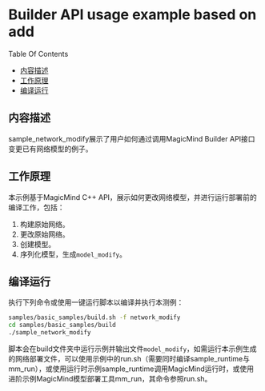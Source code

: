 # Builder API usage example based on add

Table Of Contents
- [内容描述](#description)
- [工作原理](#how-does-this-sample-work)
- [编译运行](#compiling-and-running-the-sample)

## 内容描述

sample_network_modify展示了用户如何通过调用MagicMind Builder API接口变更已有网络模型的例子。

## 工作原理

本示例基于MagicMind C++ API，展示如何更改网络模型，并进行运行部署前的编译工作，包括：
1. 构建原始网络。
2. 更改原始网络。
3. 创建模型。
4. 序列化模型，生成`model_modify`。

## 编译运行

执行下列命令或使用一键运行脚本以编译并执行本测例：
```bash
samples/basic_samples/build.sh -f network_modify
cd samples/basic_samples/build
./sample_network_modify
```
脚本会在build文件夹中运行示例并输出文件`model_modify`，如需运行本示例生成的网络部署文件，可以使用示例中的run.sh（需要同时编译sample_runtime与mm_run），或使用运行时示例sample_runtime调用MagicMind运行时，或使用进阶示例MagicMind模型部署工具mm_run，其命令参照run.sh。
